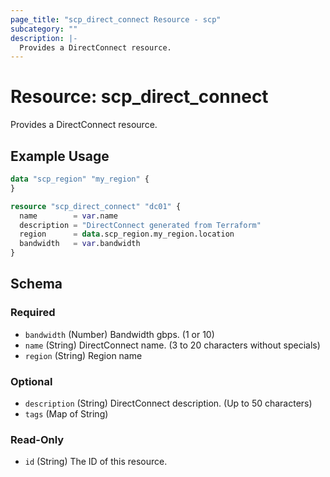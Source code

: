 ```yaml
---
page_title: "scp_direct_connect Resource - scp"
subcategory: ""
description: |-
  Provides a DirectConnect resource.
---
```


# Resource: scp_direct_connect

Provides a DirectConnect resource.


## Example Usage

```terraform
data "scp_region" "my_region" {
}

resource "scp_direct_connect" "dc01" {
  name        = var.name
  description = "DirectConnect generated from Terraform"
  region      = data.scp_region.my_region.location
  bandwidth   = var.bandwidth
}
```

<!-- schema generated by tfplugindocs -->
## Schema

### Required

- `bandwidth` (Number) Bandwidth gbps. (1 or 10)
- `name` (String) DirectConnect name. (3 to 20 characters without specials)
- `region` (String) Region name

### Optional

- `description` (String) DirectConnect description. (Up to 50 characters)
- `tags` (Map of String)

### Read-Only

- `id` (String) The ID of this resource.
